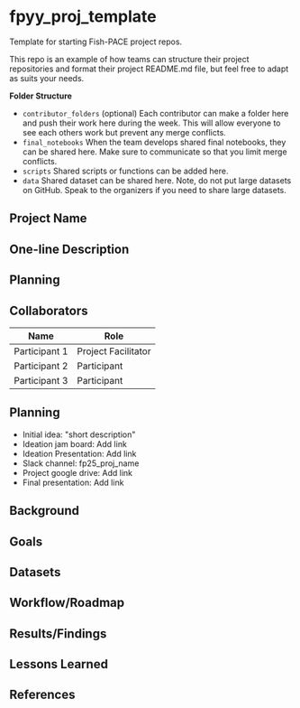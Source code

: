 # fpyy_proj_template

Template for starting Fish-PACE project repos. 

This repo is an example of how teams can structure their project repositories and format their project README.md file, but feel free to adapt as suits your needs.

**Folder Structure**

* `contributor_folders` (optional) Each contributor can make a folder here and 
push their work here during the week. This will allow everyone to see each others work but prevent any merge conflicts.
* `final_notebooks` When the team develops shared final notebooks, they 
can be shared here. Make sure to communicate so that you limit merge conflicts.
* `scripts` Shared scripts or functions can be added here.
* `data` Shared dataset can be shared here. Note, do not put large datasets on GitHub. Speak to the organizers if you 
need to share large datasets. 

## Project Name

## One-line Description

## Planning

## Collaborators

| Name                | Role                |
|---------------------|---------------------|
| Participant 1       | Project Facilitator |
| Participant 2       | Participant         |
| Participant 3       | Participant         |

## Planning

* Initial idea: "short description"
* Ideation jam board: Add link
* Ideation Presentation: Add link
* Slack channel: fp25_proj_name
* Project google drive: Add link
* Final presentation: Add link

## Background

## Goals

## Datasets

## Workflow/Roadmap

## Results/Findings

## Lessons Learned

## References

